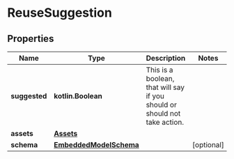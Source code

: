 
# ReuseSuggestion

## Properties
Name | Type | Description | Notes
------------ | ------------- | ------------- | -------------
**suggested** | **kotlin.Boolean** | This is a boolean, that will say if you should or should not take action. | 
**assets** | [**Assets**](Assets) |  | 
**schema** | [**EmbeddedModelSchema**](EmbeddedModelSchema) |  |  [optional]



